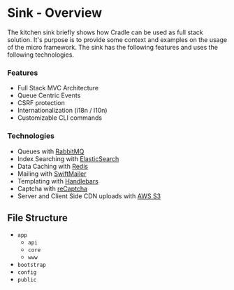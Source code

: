 # Sink - Overview

The kitchen sink briefly shows how Cradle can be used as full stack solution.
It's purpose is to provide some context and examples on the usage of the micro
framework. The sink has the following features and uses the following technologies.

### Features

 - Full Stack MVC Architecture
 - Queue Centric Events
 - CSRF protection
 - Internationalization (i18n / l10n)
 - Customizable CLI commands

### Technologies

 - Queues with [RabbitMQ](https://www.rabbitmq.com/)
 - Index Searching with [ElasticSearch](https://www.elastic.co/)
 - Data Caching with [Redis](https://redis.io/)
 - Mailing with [SwiftMailer](https://packagist.org/packages/swiftmailer/swiftmailer)
 - Templating with [Handlebars](http://handlebarsjs.com/)
 - Captcha with [reCaptcha](https://www.google.com/recaptcha/intro/index.html)
 - Server and Client Side CDN uploads with [AWS S3](https://aws.amazon.com/s3/)




## File Structure

 - `app`
   - `api`
   - `core`
   - `www`
 - `bootstrap`
 - `config`
 - `public`

